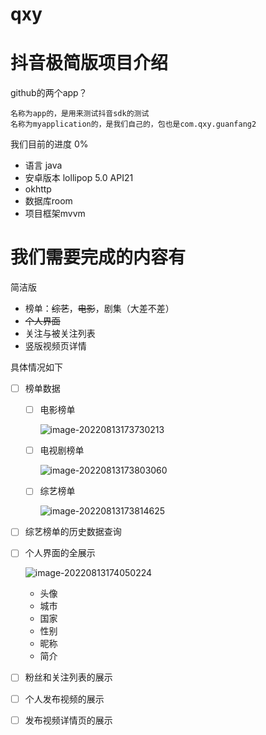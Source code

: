 # qxy
# 抖音极简版项目介绍

 github的两个app？

```
名称为app的，是用来测试抖音sdk的测试
名称为myapplication的，是我们自己的，包也是com.qxy.guanfang2
```

我们目前的进度 0%

- 语言 java
- 安卓版本 lollipop 5.0 API21
-  okhttp
-  数据库room
-  项目框架mvvm
# 我们需要完成的内容有

简洁版

- 榜单：~~综艺~~，~~电影~~，剧集（大差不差）
- ~~个人界面~~
- 关注与被关注列表
- 竖版视频页详情

具体情况如下

- [ ] 榜单数据

  - [ ] 电影榜单

    ![image-20220813173730213](image/image-20220813173730213.png)

  - [ ] 电视剧榜单

    ![image-20220813173803060](image/image-20220813173803060.png)

  - [ ] 综艺榜单

    ![image-20220813173814625](image/image-20220813173814625.png)

- [ ] 综艺榜单的历史数据查询

- [ ] 个人界面的全展示

  ![image-20220813174050224](image/image-20220813174050224.png)

  - 头像
  - 城市
  - 国家
  - 性别
  - 昵称
  - 简介

- [ ] 粉丝和关注列表的展示

- [ ] 个人发布视频的展示

- [ ] 发布视频详情页的展示
